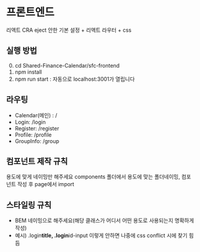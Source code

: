 # 프론트엔드

리액트 CRA eject 안한 기본 설정 + 리액트 라우터 + css

## 실행 방법

0. cd Shared-Finance-Calendar/sfc-frontend
1. npm install
2. npm run start : 자동으로 localhost:3001가 열립니다

## 라우팅

- Calendar(메인) : /
- Login: /login
- Register: /register
- Profile: /profile
- GroupInfo: /group

## 컴포넌트 제작 규칙

용도에 맞게 네이밍만 해주세요
components 폴더에서 용도에 맞는 폴더네이밍, 컴포넌트 작성 후 page에서 import

## 스타일링 규칙

- BEM 네이밍으로 해주세요(해당 클래스가 어디서 어떤 용도로 사용되는지 명확하게 작성)
- 예시) .login**title, .login**id-input 이렇게 안하면 나중에 css conflict 시에 찾기 힘듬
